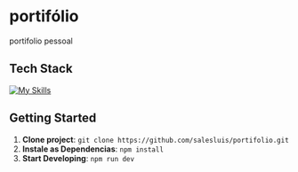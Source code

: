 <!--- # "Can be a image or a gift from the project pages" -->

<!---
<p align="center">
  <img src="../.github/example.png" alt="Project Name">
</p>
--->

# portifólio

portifolio pessoal

## Tech Stack

<!--- # "Verify icons availability here https://github.com/tandpfun/skill-icons" -->

[![My Skills](https://skillicons.dev/icons?i=vite,react,figma,styledcomponents )](https://skillicons.dev)

## Getting Started

1. **Clone project**: `git clone https://github.com/salesluis/portifolio.git`
2. **Instale as Dependencias**: `npm install`
3. **Start Developing**: `npm run dev`

